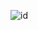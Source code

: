 

![id](https://user-images.githubusercontent.com/52451470/164890677-099a2010-8218-4732-b889-47cd77226090.png)
